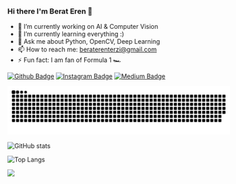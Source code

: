 ### Hi there I'm Berat Eren 👋


- 🔭 I’m currently working on AI & Computer Vision
- 🌱 I’m currently learning everything :) 
- 💬 Ask me about Python, OpenCV, Deep Learning
- 📫 How to reach me: beraterenterzi@gmail.com
- ⚡ Fun fact: I am fan of Formula 1 :racing_car:



[![Github Badge](https://img.shields.io/badge/-Github-000?style=quare&labelColor=000&logo=Github&logoColor=white&link=link)](https://github.com/beraterenterzi) 
[![Instagram Badge](https://img.shields.io/badge/-Instagram-C13584?style=flat-quare&labelColor=C13584&logo=instagram&logoColor=white&link=link)](https://www.instagram.com/beraterenterzi) 
[![Medium Badge](https://img.shields.io/badge/-Medium-757575?style=flat-quare&labelColor=757575&logo=Medium&logoColor=white&link=link)](https://medium.com/@beraterenterzi)

![snake svg](https://github.com/beraterenterzi/beraterenterzi/blob/main/github-user-contribution.svg) <br>

![GitHub stats](https://readme-stats-cfgj2cxdy.vercel.app/api?username=beraterenterzi&count_private=true&show_icons=true&theme=tokyonight)



![Top Langs](https://readme-stats-cfgj2cxdy.vercel.app/api/top-langs/?username=beraterenterzi&hide=php&theme=tokyonight)


![](https://visitor-badge.laobi.icu/badge?page_id=beraterenterzi.beraterenterzi)



